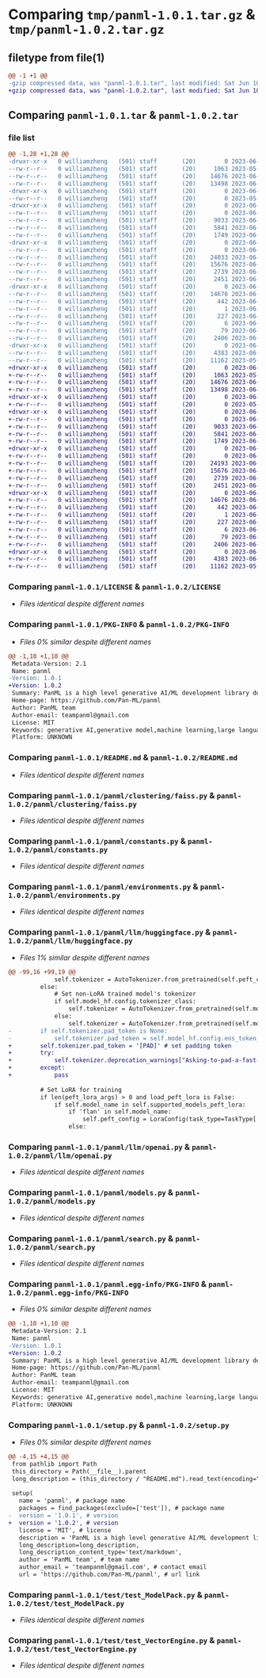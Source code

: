 # Comparing `tmp/panml-1.0.1.tar.gz` & `tmp/panml-1.0.2.tar.gz`

## filetype from file(1)

```diff
@@ -1 +1 @@
-gzip compressed data, was "panml-1.0.1.tar", last modified: Sat Jun 10 00:05:25 2023, max compression
+gzip compressed data, was "panml-1.0.2.tar", last modified: Sat Jun 10 13:37:36 2023, max compression
```

## Comparing `panml-1.0.1.tar` & `panml-1.0.2.tar`

### file list

```diff
@@ -1,28 +1,28 @@
-drwxr-xr-x   0 williamzheng   (501) staff       (20)        0 2023-06-10 00:05:25.099917 panml-1.0.1/
--rw-r--r--   0 williamzheng   (501) staff       (20)     1063 2023-05-11 06:11:04.000000 panml-1.0.1/LICENSE
--rw-r--r--   0 williamzheng   (501) staff       (20)    14676 2023-06-10 00:05:25.100464 panml-1.0.1/PKG-INFO
--rw-r--r--   0 williamzheng   (501) staff       (20)    13498 2023-06-05 12:56:17.000000 panml-1.0.1/README.md
-drwxr-xr-x   0 williamzheng   (501) staff       (20)        0 2023-06-10 00:05:25.089076 panml-1.0.1/panml/
--rw-r--r--   0 williamzheng   (501) staff       (20)        0 2023-05-19 12:08:24.000000 panml-1.0.1/panml/__init__.py
-drwxr-xr-x   0 williamzheng   (501) staff       (20)        0 2023-06-10 00:05:25.093259 panml-1.0.1/panml/clustering/
--rw-r--r--   0 williamzheng   (501) staff       (20)        0 2023-06-08 13:09:32.000000 panml-1.0.1/panml/clustering/__init__.py
--rw-r--r--   0 williamzheng   (501) staff       (20)     9033 2023-06-08 13:09:32.000000 panml-1.0.1/panml/clustering/faiss.py
--rw-r--r--   0 williamzheng   (501) staff       (20)     5841 2023-06-08 13:09:32.000000 panml-1.0.1/panml/constants.py
--rw-r--r--   0 williamzheng   (501) staff       (20)     1749 2023-06-08 13:09:32.000000 panml-1.0.1/panml/environments.py
-drwxr-xr-x   0 williamzheng   (501) staff       (20)        0 2023-06-10 00:05:25.095901 panml-1.0.1/panml/llm/
--rw-r--r--   0 williamzheng   (501) staff       (20)        0 2023-06-08 13:09:32.000000 panml-1.0.1/panml/llm/__init__.py
--rw-r--r--   0 williamzheng   (501) staff       (20)    24033 2023-06-10 00:04:43.000000 panml-1.0.1/panml/llm/huggingface.py
--rw-r--r--   0 williamzheng   (501) staff       (20)    15676 2023-06-08 13:09:32.000000 panml-1.0.1/panml/llm/openai.py
--rw-r--r--   0 williamzheng   (501) staff       (20)     2739 2023-06-08 13:09:32.000000 panml-1.0.1/panml/models.py
--rw-r--r--   0 williamzheng   (501) staff       (20)     2451 2023-06-08 13:09:32.000000 panml-1.0.1/panml/search.py
-drwxr-xr-x   0 williamzheng   (501) staff       (20)        0 2023-06-10 00:05:25.092089 panml-1.0.1/panml.egg-info/
--rw-r--r--   0 williamzheng   (501) staff       (20)    14676 2023-06-10 00:05:24.000000 panml-1.0.1/panml.egg-info/PKG-INFO
--rw-r--r--   0 williamzheng   (501) staff       (20)      442 2023-06-10 00:05:25.000000 panml-1.0.1/panml.egg-info/SOURCES.txt
--rw-r--r--   0 williamzheng   (501) staff       (20)        1 2023-06-10 00:05:24.000000 panml-1.0.1/panml.egg-info/dependency_links.txt
--rw-r--r--   0 williamzheng   (501) staff       (20)      227 2023-06-10 00:05:24.000000 panml-1.0.1/panml.egg-info/requires.txt
--rw-r--r--   0 williamzheng   (501) staff       (20)        6 2023-06-10 00:05:24.000000 panml-1.0.1/panml.egg-info/top_level.txt
--rw-r--r--   0 williamzheng   (501) staff       (20)       79 2023-06-10 00:05:25.101733 panml-1.0.1/setup.cfg
--rw-r--r--   0 williamzheng   (501) staff       (20)     2406 2023-06-10 00:04:43.000000 panml-1.0.1/setup.py
-drwxr-xr-x   0 williamzheng   (501) staff       (20)        0 2023-06-10 00:05:25.098816 panml-1.0.1/test/
--rw-r--r--   0 williamzheng   (501) staff       (20)     4383 2023-06-07 05:36:34.000000 panml-1.0.1/test/test_ModelPack.py
--rw-r--r--   0 williamzheng   (501) staff       (20)    11162 2023-05-22 09:48:53.000000 panml-1.0.1/test/test_VectorEngine.py
+drwxr-xr-x   0 williamzheng   (501) staff       (20)        0 2023-06-10 13:37:36.399650 panml-1.0.2/
+-rw-r--r--   0 williamzheng   (501) staff       (20)     1063 2023-05-11 06:11:04.000000 panml-1.0.2/LICENSE
+-rw-r--r--   0 williamzheng   (501) staff       (20)    14676 2023-06-10 13:37:36.400320 panml-1.0.2/PKG-INFO
+-rw-r--r--   0 williamzheng   (501) staff       (20)    13498 2023-06-05 12:56:17.000000 panml-1.0.2/README.md
+drwxr-xr-x   0 williamzheng   (501) staff       (20)        0 2023-06-10 13:37:36.389926 panml-1.0.2/panml/
+-rw-r--r--   0 williamzheng   (501) staff       (20)        0 2023-05-19 12:08:24.000000 panml-1.0.2/panml/__init__.py
+drwxr-xr-x   0 williamzheng   (501) staff       (20)        0 2023-06-10 13:37:36.394030 panml-1.0.2/panml/clustering/
+-rw-r--r--   0 williamzheng   (501) staff       (20)        0 2023-06-08 13:09:32.000000 panml-1.0.2/panml/clustering/__init__.py
+-rw-r--r--   0 williamzheng   (501) staff       (20)     9033 2023-06-08 13:09:32.000000 panml-1.0.2/panml/clustering/faiss.py
+-rw-r--r--   0 williamzheng   (501) staff       (20)     5841 2023-06-08 13:09:32.000000 panml-1.0.2/panml/constants.py
+-rw-r--r--   0 williamzheng   (501) staff       (20)     1749 2023-06-08 13:09:32.000000 panml-1.0.2/panml/environments.py
+drwxr-xr-x   0 williamzheng   (501) staff       (20)        0 2023-06-10 13:37:36.396157 panml-1.0.2/panml/llm/
+-rw-r--r--   0 williamzheng   (501) staff       (20)        0 2023-06-08 13:09:32.000000 panml-1.0.2/panml/llm/__init__.py
+-rw-r--r--   0 williamzheng   (501) staff       (20)    24193 2023-06-10 13:37:16.000000 panml-1.0.2/panml/llm/huggingface.py
+-rw-r--r--   0 williamzheng   (501) staff       (20)    15676 2023-06-08 13:09:32.000000 panml-1.0.2/panml/llm/openai.py
+-rw-r--r--   0 williamzheng   (501) staff       (20)     2739 2023-06-08 13:09:32.000000 panml-1.0.2/panml/models.py
+-rw-r--r--   0 williamzheng   (501) staff       (20)     2451 2023-06-08 13:09:32.000000 panml-1.0.2/panml/search.py
+drwxr-xr-x   0 williamzheng   (501) staff       (20)        0 2023-06-10 13:37:36.393084 panml-1.0.2/panml.egg-info/
+-rw-r--r--   0 williamzheng   (501) staff       (20)    14676 2023-06-10 13:37:36.000000 panml-1.0.2/panml.egg-info/PKG-INFO
+-rw-r--r--   0 williamzheng   (501) staff       (20)      442 2023-06-10 13:37:36.000000 panml-1.0.2/panml.egg-info/SOURCES.txt
+-rw-r--r--   0 williamzheng   (501) staff       (20)        1 2023-06-10 13:37:36.000000 panml-1.0.2/panml.egg-info/dependency_links.txt
+-rw-r--r--   0 williamzheng   (501) staff       (20)      227 2023-06-10 13:37:36.000000 panml-1.0.2/panml.egg-info/requires.txt
+-rw-r--r--   0 williamzheng   (501) staff       (20)        6 2023-06-10 13:37:36.000000 panml-1.0.2/panml.egg-info/top_level.txt
+-rw-r--r--   0 williamzheng   (501) staff       (20)       79 2023-06-10 13:37:36.402364 panml-1.0.2/setup.cfg
+-rw-r--r--   0 williamzheng   (501) staff       (20)     2406 2023-06-10 13:37:16.000000 panml-1.0.2/setup.py
+drwxr-xr-x   0 williamzheng   (501) staff       (20)        0 2023-06-10 13:37:36.398567 panml-1.0.2/test/
+-rw-r--r--   0 williamzheng   (501) staff       (20)     4383 2023-06-07 05:36:34.000000 panml-1.0.2/test/test_ModelPack.py
+-rw-r--r--   0 williamzheng   (501) staff       (20)    11162 2023-05-22 09:48:53.000000 panml-1.0.2/test/test_VectorEngine.py
```

### Comparing `panml-1.0.1/LICENSE` & `panml-1.0.2/LICENSE`

 * *Files identical despite different names*

### Comparing `panml-1.0.1/PKG-INFO` & `panml-1.0.2/PKG-INFO`

 * *Files 0% similar despite different names*

```diff
@@ -1,10 +1,10 @@
 Metadata-Version: 2.1
 Name: panml
-Version: 1.0.1
+Version: 1.0.2
 Summary: PanML is a high level generative AI/ML development library designed for ease of use and fast experimentation.
 Home-page: https://github.com/Pan-ML/panml
 Author: PanML team
 Author-email: teampanml@gmail.com
 License: MIT
 Keywords: generative AI,generative model,machine learning,large language model,LLM,prompt engineering,fine tuning,prompt tuning,retrieval augmentation,AI safety,AI alignment
 Platform: UNKNOWN
```

### Comparing `panml-1.0.1/README.md` & `panml-1.0.2/README.md`

 * *Files identical despite different names*

### Comparing `panml-1.0.1/panml/clustering/faiss.py` & `panml-1.0.2/panml/clustering/faiss.py`

 * *Files identical despite different names*

### Comparing `panml-1.0.1/panml/constants.py` & `panml-1.0.2/panml/constants.py`

 * *Files identical despite different names*

### Comparing `panml-1.0.1/panml/environments.py` & `panml-1.0.2/panml/environments.py`

 * *Files identical despite different names*

### Comparing `panml-1.0.1/panml/llm/huggingface.py` & `panml-1.0.2/panml/llm/huggingface.py`

 * *Files 1% similar despite different names*

```diff
@@ -99,16 +99,19 @@
             self.tokenizer = AutoTokenizer.from_pretrained(self.peft_config.base_model_name_or_path)
         else:
             # Set non-LoRA trained model's tokenizer
             if self.model_hf.config.tokenizer_class:
                 self.tokenizer = AutoTokenizer.from_pretrained(self.model_hf.config.tokenizer_class.lower().replace('tokenizer', ''), mirror='https://huggingface.co')
             else:
                 self.tokenizer = AutoTokenizer.from_pretrained(self.model_name, mirror='https://huggingface.co')
-        if self.tokenizer.pad_token is None:
-            self.tokenizer.pad_token = self.model_hf.config.eos_token_id
+        self.tokenizer.pad_token = '[PAD]' # set padding token
+        try:
+            self.tokenizer.deprecation_warnings["Asking-to-pad-a-fast-tokenizer"] = True # turn off warning for fast tokenizer as we are tokenizing data before training
+        except:
+            pass
 
         # Set LoRA for training
         if len(peft_lora_args) > 0 and load_peft_lora is False:
             if self.model_name in self.supported_models_peft_lora:
                 if 'flan' in self.model_name:
                     self.peft_config = LoraConfig(task_type=TaskType['SEQ_2_SEQ_LM'], **peft_lora_args)
                 else:
```

### Comparing `panml-1.0.1/panml/llm/openai.py` & `panml-1.0.2/panml/llm/openai.py`

 * *Files identical despite different names*

### Comparing `panml-1.0.1/panml/models.py` & `panml-1.0.2/panml/models.py`

 * *Files identical despite different names*

### Comparing `panml-1.0.1/panml/search.py` & `panml-1.0.2/panml/search.py`

 * *Files identical despite different names*

### Comparing `panml-1.0.1/panml.egg-info/PKG-INFO` & `panml-1.0.2/panml.egg-info/PKG-INFO`

 * *Files 0% similar despite different names*

```diff
@@ -1,10 +1,10 @@
 Metadata-Version: 2.1
 Name: panml
-Version: 1.0.1
+Version: 1.0.2
 Summary: PanML is a high level generative AI/ML development library designed for ease of use and fast experimentation.
 Home-page: https://github.com/Pan-ML/panml
 Author: PanML team
 Author-email: teampanml@gmail.com
 License: MIT
 Keywords: generative AI,generative model,machine learning,large language model,LLM,prompt engineering,fine tuning,prompt tuning,retrieval augmentation,AI safety,AI alignment
 Platform: UNKNOWN
```

### Comparing `panml-1.0.1/setup.py` & `panml-1.0.2/setup.py`

 * *Files 0% similar despite different names*

```diff
@@ -4,15 +4,15 @@
 from pathlib import Path
 this_directory = Path(__file__).parent
 long_description = (this_directory / "README.md").read_text(encoding="utf-8")
 
 setup(
   name = 'panml', # package name     
   packages = find_packages(exclude=['test']), # package name
-  version = '1.0.1', # version
+  version = '1.0.2', # version
   license = 'MIT', # license
   description = 'PanML is a high level generative AI/ML development library designed for ease of use and fast experimentation.', # short description about the package
   long_description=long_description,
   long_description_content_type='text/markdown',
   author = 'PanML team', # team name
   author_email = 'teampanml@gmail.com', # contact email
   url = 'https://github.com/Pan-ML/panml', # url link
```

### Comparing `panml-1.0.1/test/test_ModelPack.py` & `panml-1.0.2/test/test_ModelPack.py`

 * *Files identical despite different names*

### Comparing `panml-1.0.1/test/test_VectorEngine.py` & `panml-1.0.2/test/test_VectorEngine.py`

 * *Files identical despite different names*

